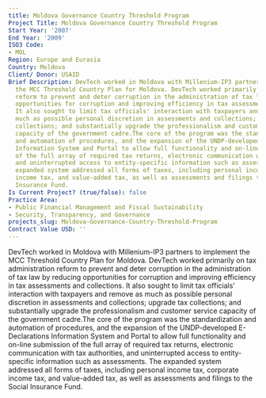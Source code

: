```yaml
---
title: Moldova Governance Country Threshold Program
Project Title: Moldova Governance Country Threshold Program
Start Year: '2007'
End Year: '2009'
ISO3 Code:
- MOL
Region: Europe and Eurasia
Country: Moldova
Client/ Donor: USAID
Brief Description: DevTech worked in Moldova with Millenium-IP3 partners to implement
  the MCC Threshold Country Plan for Moldova. DevTech worked primarily on tax administration
  reform to prevent and deter corruption in the administration of tax law by reducing
  opportunities for corruption and improving efficiency in tax assessments and collections.
  It also sought to limit tax officials' interaction with taxpayers and remove as
  much as possible personal discretion in assessments and collections; upgrade tax
  collections; and substantially upgrade the professionalism and customer service
  capacity of the government cadre.The core of the program was the standardization
  and automation of procedures, and the expansion of the UNDP-developed E-Declarations
  Information System and Portal to allow full functionality and on-line submission
  of the full array of required tax returns, electronic communication with tax authorities,
  and uninterrupted access to entity-specific information such as assessments. The
  expanded system addressed all forms of taxes, including personal income tax, corporate
  income tax, and value-added tax, as well as assessments and filings to the Social
  Insurance Fund.
Is Current Project? (true/false): false
Practice Area:
- Public Financial Management and Fiscal Sustainability
- Security, Transparency, and Governance
projects_slug: Moldova-Governance-Country-Threshold-Program
Contract Value USD: ''
---
```


DevTech worked in Moldova with Millenium-IP3 partners to implement the MCC Threshold Country Plan for Moldova. DevTech worked primarily on tax administration reform to prevent and deter corruption in the administration of tax law by reducing opportunities for corruption and improving efficiency in tax assessments and collections. It also sought to limit tax officials' interaction with taxpayers and remove as much as possible personal discretion in assessments and collections; upgrade tax collections; and substantially upgrade the professionalism and customer service capacity of the government cadre.The core of the program was the standardization and automation of procedures, and the expansion of the UNDP-developed E-Declarations Information System and Portal to allow full functionality and on-line submission of the full array of required tax returns, electronic communication with tax authorities, and uninterrupted access to entity-specific information such as assessments. The expanded system addressed all forms of taxes, including personal income tax, corporate income tax, and value-added tax, as well as assessments and filings to the Social Insurance Fund.